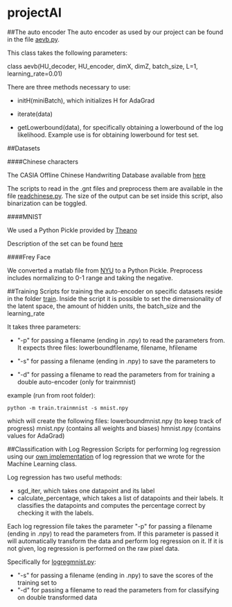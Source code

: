 projectAI
=========

##The auto encoder
The auto encoder as used by our project can be found in the file [aevb.py](aevb.py).

This class takes the following parameters:

class aevb(HU_decoder, HU_encoder, dimX, dimZ, batch_size, L=1, learning_rate=0.01)

There are three methods necessary to use:

* initH(miniBatch), which initializes H for AdaGrad
	
* iterate(data)
	
* getLowerbound(data), for specifically obtaining a lowerbound of the log likelihood. Example use is for obtaining lowerbound for test set.

##Datasets

####Chinese characters

The CASIA Offline Chinese Handwriting Database available from [here](http://www.nlpr.ia.ac.cn/databases/handwriting/Home.html)

The scripts to read in the .gnt files and preprocess them are available in the file [readchinese.py](chinese/readchinese.py). The size of the output can be set inside this script, also binarization can be toggled.

####MNIST

We used a Python Pickle provided by [Theano](http://deeplearning.net/tutorial/gettingstarted.html)

Description of the set can be found [here](http://yann.lecun.com/exdb/mnist/)

####Frey Face

We converted a matlab file from [NYU](http://www.cs.nyu.edu/~roweis/data.html) to a Python Pickle. Preprocess includes normalizing to 0-1 range and taking the negative.

##Training
Scripts for training the auto-encoder on specific datasets reside in the folder [train](train/). Inside the script it is possible to set the dimensionality of the latent space, the amount of hidden units, the batch_size and the learning_rate

It takes three parameters:

* "-p" for passing a filename (ending in .npy) to read the parameters from. It expects three files: lowerboundfilename, filename, hfilename

* "-s" for passing a filename (ending in .npy) to save the parameters to

* "-d" for passing a filename to read the parameters from for training a double auto-encoder (only for trainmnist)

example (run from root folder):

    python -m train.trainmnist -s mnist.npy

which will create the following files:
lowerboundmnist.npy (to keep track of progress)
mnist.npy (contains all weights and biases)
hmnist.npy (contains values for AdaGrad)
    
##Classification with Log Regression
Scripts for performing log regression using our [own implementation](log_regression.py) of log regression that we wrote for the Machine Learning class.

Log regression has two useful methods:

- sgd_iter, which takes one datapoint and its label
- calculate_percentage, which takes a list of datapoints and their labels. It classifies the datapoints and computes the percentage correct by checking it with the labels.

Each log regression file takes the parameter "-p" for passing a filename (ending in .npy) to read the parameters from. If this parameter is passed it will automatically transform the data and perform log regression on it. If it is not given, log regression is performed on the raw pixel data.

Specifically for [logregmnist.py](logregression/logregmnist.py):

* "-s" for passing a filename (ending in .npy) to save the scores of the training set to
* "-d" for passing a filename to read the parameters from for classifying on double transformed data








